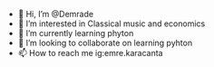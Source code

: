- 👋 Hi, I’m @Demrade
- 👀 I’m interested in Classical music and economics
- 🌱 I’m currently learning phyton
- 💞️ I’m looking to collaborate on learning pyhton
- 📫 How to reach me ig:emre.karacanta

<!---
Demrade/Demrade is a ✨ special ✨ repository because its `README.md` (this file) appears on your GitHub profile.
You can click the Preview link to take a look at your changes.
--->
